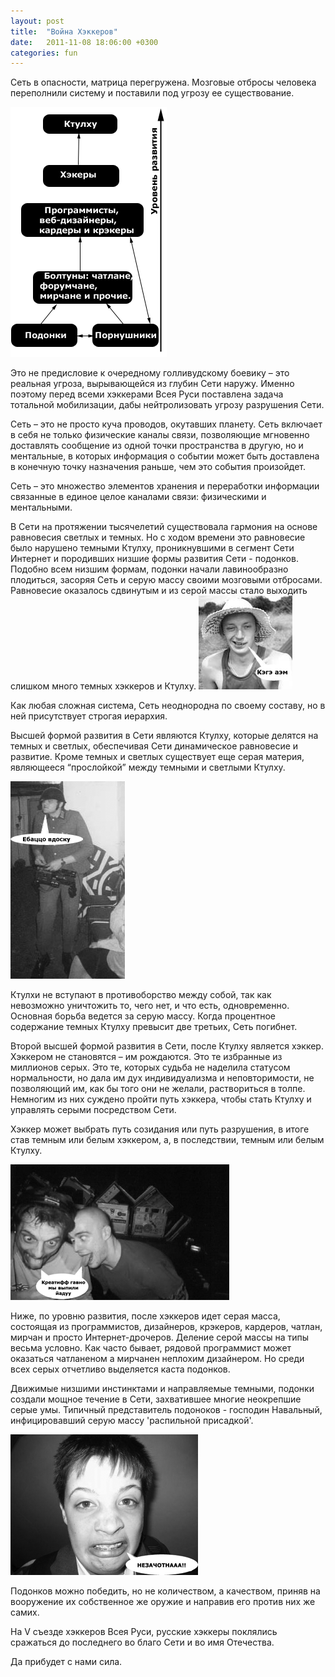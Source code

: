 ```yaml
---
layout: post
title:  "Война Хэккеров"
date:   2011-11-08 18:06:00 +0300
categories: fun
---
```

Сеть в опасности, матрица перегружена. Мозговые отбросы человека переполнили систему и поставили под угрозу ее существование.

<img src="/assets/images/2011/Net_hierarchy.gif" class="align-right" />

Это не предисловие к очередному голливудскому боевику – это реальная угроза, вырывающейся из глубин Сети наружу. Именно поэтому перед всеми хэккерами Всея Руси поставлена задача тотальной мобилизации,  дабы нейтролизовать угрозу разрушения Сети.

Сеть – это не просто куча проводов, окутавших планету. Сеть включает в себя не только физические каналы связи, позволяющие мгновенно доставлять сообщение из одной точки пространства в другую, но и ментальные, в которых информация о событии может  быть доставлена в конечную точку назначения раньше, чем это события произойдет.

Сеть – это множество элементов хранения и переработки информации связанные в единое целое  каналами связи: физическими и ментальными.

В Сети на протяжении тысячелетий существовала гармония на основе равновесия светлых и темных. Но с ходом времени это равновесие было нарушено темными Ктулху,  проникнувшими в сегмент Сети Интернет и породивших низшие формы развития Сети - подонков. Подобно всем низшим формам, подонки начали лавинообразно плодиться, засоряя Сеть и серую массу своими мозговыми отбросами. Равновесие оказалось сдвинутым и из серой массы стало выходить слишком много темных хэккеров и Ктулху.
<img src="/assets/images/2011/podonok2.png" class="align-left" />

Как любая сложная система, Сеть неоднородна по своему составу, но в ней присутствует строгая иерархия.

Высшей формой развития в Сети являются Ктулху, которые делятся на темных и светлых, обеспечивая Сети динамическое равновесие и развитие. Кроме темных и светлых существует еще серая материя, являющееся “прослойкой” между темными и светлыми Ктулху.

<img src="/assets/images/2011/podonok3.png" class="align-right" />

Ктулхи не вступают в противоборство между собой, так как невозможно уничтожить то, чего нет, и что есть, одновременно. Основная борьба ведется за серую массу.  Когда процентное содержание темных Ктулху превысит две третьих, Сеть погибнет.

Второй высшей формой развития в Сети, после Ктулху является хэккер. Хэккером не становятся – им рождаются. Это те избранные из миллионов серых. Это те, которых судьба не наделила статусом нормальности, но дала им дух индивидуализма и неповторимости,  не позволяющий им, как бы того они не желали, раствориться в толпе. Немногим из них суждено пройти путь хэккера, чтобы стать Ктулху и управлять серыми посредством Сети.

Хэккер может выбрать путь созидания или путь разрушения, в итоге став темным или белым хэккером, а, в последствии, темным или белым Ктулху.

<img src="/assets/images/2011/podonok1.png" class="align-left" />

Ниже, по уровню развития, после хэккеров идет серая масса, состоящая из программистов, дизайнеров, крэкеров, кардеров, чатлан, мирчан и просто Интернет-дрочеров. Деление серой массы на типы весьма условно. Как часто бывает, рядовой программист может оказаться чатланеном а мирчанен неплохим дизайнером. Но среди всех серых отчетливо выделяется каста подонков.

Движимые низшими инстинктами и направляемые темными, подонки создали мощное течение в Сети, захватившее многие неокрепшие серые умы. Типичный представитель подоноков - господин Навальный, инфицировавший серую массу  'распильной присадкой'.

<img src="/assets/images/2011/podonok4.png" class="align-right" />

Подонков можно победить, но не количеством, а качеством, приняв на вооружение их собственное же оружие и направив его против них же самих.

На V съезде хэккеров Всея Руси, русские хэккеры поклялись сражаться до последнего во благо Сети и во имя Отечества.

Да прибудет с нами сила.